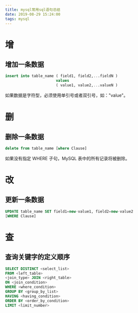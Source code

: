 ```yaml
---
title: mysql常用sql语句总结
date: 2019-08-29 15:24:00
tags: mysql
---
```




# 增

## 增加一条数据
```sql
insert into table_name ( field1, field2,...fieldN )
                       values
                       ( value1, value2,...valueN )
```
如果数据是字符型，必须使用单引号或者双引号，如："value"。

# 删
## 删除一条数据
```sql
delete from table_name [where Clause]
```
如果没有指定 WHERE 子句，MySQL 表中的所有记录将被删除。

# 改
## 更新一条数据
```sql
UPDATE table_name SET field1=new-value1, field2=new-value2
[WHERE Clause]
```

# 查
## 查询关键字的定义顺序
```sql
SELECT DISTINCT <select_list>
FROM <left_table>
<join_type> JOIN <right_table>
ON <join_condition>
WHERE <where_condition>
GROUP BY <group_by_list>
HAVING <having_condition>
ORDER BY <order_by_condition>
LIMIT <limit_number>
```
